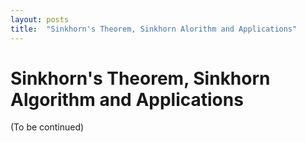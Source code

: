 ```yaml
---
layout: posts
title:  "Sinkhorn's Theorem, Sinkhorn Alorithm and Applications"
---
```


# Sinkhorn's Theorem, Sinkhorn Algorithm and Applications

(To be continued)
